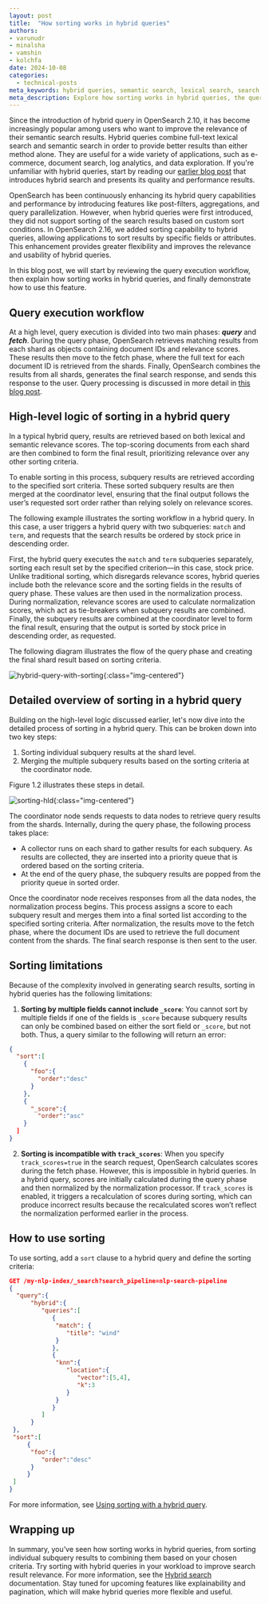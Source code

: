 ```yaml
---
layout: post
title:  "How sorting works in hybrid queries"
authors:
- varunudr
- minalsha
- vamshin
- kolchfa
date: 2024-10-08
categories:
  - technical-posts
meta_keywords: hybrid queries, semantic search, lexical search, search relevance, query execution workflow, OpenSearch hybrid search
meta_description: Explore how sorting works in hybrid queries, the query execution workflow, and ways to leverage these sorting capabilities within OpenSearch to improve search relevance and usability of results.
---
```


Since the introduction of hybrid query in OpenSearch 2.10, it has become increasingly popular among users who want to improve the relevance of their semantic search results. Hybrid queries combine full-text lexical search and semantic search in order to provide better results than either method alone. They are useful for a wide variety of applications, such as e-commerce, document search, log analytics, and data exploration. If you're unfamiliar with hybrid queries, start by reading our [earlier blog post](https://opensearch.org/blog/hybrid-search/) that introduces hybrid search and presents its quality and performance results.

OpenSearch has been continuously enhancing its hybrid query capabilities and performance by introducing features like post-filters, aggregations, and query parallelization. However, when hybrid queries were first introduced, they did not support sorting of the search results based on custom sort conditions. In OpenSearch 2.16, we added sorting capability to hybrid queries, allowing applications to sort results by specific fields or attributes. This enhancement provides greater flexibility and improves the relevance and usability of hybrid queries.

In this blog post, we will start by reviewing the query execution workflow, then explain how sorting works in hybrid queries, and finally demonstrate how to use this feature.

## Query execution workflow

At a high level, query execution is divided into two main phases: ***query*** and ***fetch***. During the query phase, OpenSearch retrieves matching results from each shard as objects containing document IDs and relevance scores. These results then move to the fetch phase, where the full text for each document ID is retrieved from the shards. Finally, OpenSearch combines the results from all shards, generates the final search response, and sends this response to the user. Query processing is discussed in more detail in [this blog post](https://opensearch.org/blog/a-query-or-there-and-back-again/). 

## High-level logic of sorting in a hybrid query

In a typical hybrid query, results are retrieved based on both lexical and semantic relevance scores. The top-scoring documents from each shard are then combined to form the final result, prioritizing relevance over any other sorting criteria.

To enable sorting in this process, subquery results are retrieved according to the specified sort criteria. These sorted subquery results are then merged at the coordinator level, ensuring that the final output follows the user’s requested sort order rather than relying solely on relevance scores.

The following example illustrates the sorting workflow in a hybrid query. In this case, a user triggers a hybrid query with two subqueries: `match` and `term`, and requests that the search results be ordered by stock price in descending order.

First, the hybrid query executes the `match` and `term` subqueries separately, sorting each result set by the specified criterion—in this case, stock price. Unlike traditional sorting, which disregards relevance scores, hybrid queries include both the relevance score and the sorting fields in the results of query phase. These values are then used in the normalization process. During normalization, relevance scores are used to calculate normalization scores, which act as tie-breakers when subquery results are combined. Finally, the subquery results are combined at the coordinator level to form the final result, ensuring that the output is sorted by stock price in descending order, as requested.

The following diagram illustrates the flow of the query phase and creating the final shard result based on sorting criteria.

![hybrid-query-with-sorting](/assets/media/blog-images/2024-10-08-internal-functioning-of-sorting-in-hybrid-search/Hybrid-query-with-sorting.png){:class="img-centered"}


## Detailed overview of sorting in a hybrid query 

Building on the high-level logic discussed earlier, let's now dive into the detailed process of sorting in a hybrid query. This can be broken down into two key steps:

1. Sorting individual subquery results at the shard level.
2. Merging the multiple subquery results based on the sorting criteria at the coordinator node.

Figure 1.2 illustrates these steps in detail. 

![sorting-hld](/assets/media/blog-images/2024-10-08-internal-functioning-of-sorting-in-hybrid-search/Sorting-hld.png){:class="img-centered"}

The coordinator node sends requests to data nodes to retrieve query results from the shards. Internally, during the query phase, the following process takes place:

- A collector runs on each shard to gather results for each subquery. As results are collected, they are inserted into a priority queue that is ordered based on the sorting criteria.
- At the end of the query phase, the subquery results are popped from the priority queue in sorted order.

Once the coordinator node receives responses from all the data nodes, the normalization process begins. This process assigns a score to each subquery result and merges them into a final sorted list according to the specified sorting criteria. After normalization, the results move to the fetch phase, where the document IDs are used to retrieve the full document content from the shards. The final search response is then sent to the user.

## Sorting limitations

Because of the complexity involved in generating search results, sorting in hybrid queries has the following limitations:

1. **Sorting by multiple fields cannot include `_score`**: You cannot sort by multiple fields if one of the fields is `_score` because subquery results can only be combined based on either the sort field or `_score`, but not both. Thus, a query similar to the following will return an error:
  ```json
  {
    "sort":[
      {
        "foo":{
          "order":"desc"
        }
      },
      {
        "_score":{
          "order":"asc"
      }       
    ]
  }
  ```

2. **Sorting is incompatible with `track_scores`**: When you specify `track_scores=true` in the search request, OpenSearch calculates scores during the fetch phase. However, this is impossible in hybrid queries. In a hybrid query, scores are initially calculated during the query phase and then normalized by the normalization processor. If `track_scores` is enabled, it triggers a recalculation of scores during sorting, which can produce incorrect results because the recalculated scores won’t reflect the normalization performed earlier in the process.

## How to use sorting

To use sorting, add a `sort` clause to a hybrid query and define the sorting criteria:

```json
GET /my-nlp-index/_search?search_pipeline=nlp-search-pipeline
{
  "query":{
      "hybrid":{
         "queries":[
            {
             "match": {
                "title": "wind"
             }
            },
            {
             "knn":{
                "location":{
                   "vector":[5,4],
                   "k":3
                }
             }
            }
         ]
      }
 },
 "sort":[
     {
      "foo":{
         "order":"desc"
      }
     } 
 ]
}
```

For more information, see [Using sorting with a hybrid query](https://opensearch.org/docs/latest/search-plugins/hybrid-search/#using-sorting-with-a-hybrid-query).

## Wrapping up

In summary, you’ve seen how sorting works in hybrid queries, from sorting individual subquery results to combining them based on your chosen criteria. Try sorting with hybrid queries in your workload to improve search result relevance. For more information, see the [Hybrid search](https://opensearch.org/docs/latest/search-plugins/hybrid-search/) documentation. Stay tuned for upcoming features like explainability and pagination, which will make hybrid queries more flexible and useful.
